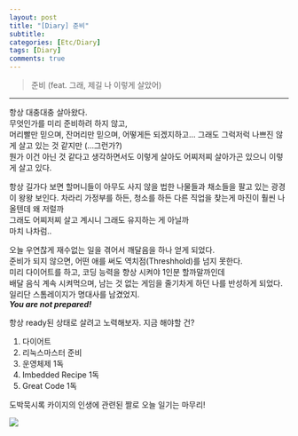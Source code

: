 ```yaml
---
layout: post
title: "[Diary] 준비"
subtitle:
categories: [Etc/Diary]
tags: [Diary]
comments: true
---
```


><point>준비 (feat. 그래, 제길 나 이렇게 살았어)</point>

---

항상 대충대충 살아왔다.  
무엇인가를 미리 준비하려 하지 않고,  
머리빨만 믿으며, 잔머리만 믿으며,  어떻게든 되겠지하고...
그래도 그럭저럭 나쁘진 않게 살고 있는 것 같지만 (...그런가?)  
뭔가 이건 아닌 것 같다고 생각하면서도 이렇게 살아도 어찌저찌 살아가곤 있으니 이렇게 살고 있다.

항상 길가다 보면 할머니들이 아무도 사지 않을 법한 나물들과 채소들을 팔고 있는 광경이 왕왕 보인다.
차라리 가정부를 하든, 청소를 하든 다른 직업을 찾는게 마진이 훨씬 나올텐데 왜 저럴까  
그래도 어찌저찌 살고 계시니 그래도 유지하는 게 아닐까  
마치 나차럼..

오늘 우연찮게 재수없는 일을 겪어서 깨달음을 하나 얻게 되었다.  
준비가 되지 않으면, 어떤 애를 써도 역치점(Threshhold)를 넘지 못한다.  
미리 다이어트를 하고, 코딩 능력을 향상 시켜야 1인분 할까말까인데  
배달 음식 계속 시켜먹으며, 남는 것 없는 게임을 줄기차게 하던 나를 반성하게 되었다.  
일리단 스톰레이지가 명대사를 남겼었지.  
***You are not prepared!***

항상 ready된 상태로 살려고 노력해보자.
지금 해야할 건?  
  1) 다이어트
  2) 리눅스마스터 준비  
  3) 운영체제 1독
  4) Imbedded Recipe 1독
  5) Great Code 1독  

  도박묵시록 카이지의 인생에 관련된 짤로 오늘 일기는 마무리!

  ![](/assets/img/life.jpeg)

